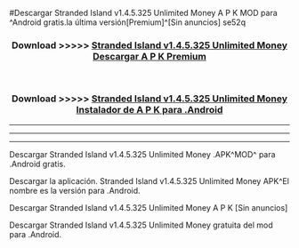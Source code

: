 #Descargar Stranded Island v1.4.5.325 Unlimited Money  A P K MOD para ^Android gratis.la última versión[Premium]^[Sin anuncios] se52q



<div align="center">
<h3>Download >>>>> <a href="https://es-web.web.app/?es= Stranded Island v1.4.5.325 Unlimited Money ">Stranded Island v1.4.5.325 Unlimited Money  Descargar A P K Premium</a></h3><br>

<h3>Download >>>>> <a href="https://es-web.web.app/?es= Stranded Island v1.4.5.325 Unlimited Money ">Stranded Island v1.4.5.325 Unlimited Money  Instalador de A P K para .Android</a></h3>
</div>


----------------------------------------------------------

----------------------------------------------------------

----------------------------------------------------------

Descargar Stranded Island v1.4.5.325 Unlimited Money  .APK^MOD^ para .Android gratis.

Descargar la aplicación. Stranded Island v1.4.5.325 Unlimited Money  APK^El nombre es la versión para .Android.

Descargar Stranded Island v1.4.5.325 Unlimited Money  A P K [Sin anuncios]

Descargar Stranded Island v1.4.5.325 Unlimited Money  gratuita del mod para .Android.